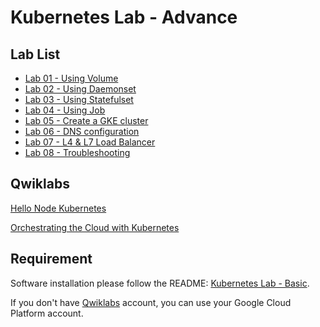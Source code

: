 # Kubernetes Lab - Advance

## Lab List

* [Lab 01 - Using Volume](lab-01.md)
* [Lab 02 - Using Daemonset](lab-02.md)
* [Lab 03 - Using Statefulset](lab-03.md)
* [Lab 04 - Using Job](lab-04.md)
* [Lab 05 - Create a GKE cluster](lab-05.md)
* [Lab 06 - DNS configuration](lab-06.md)
* [Lab 07 - L4 & L7 Load Balancer](lab-07.md)
* [Lab 08 - Troubleshooting](lab-08.md)

## Qwiklabs

[Hello Node Kubernetes](https://www.qwiklabs.com/focuses/564?parent=catalog)

[Orchestrating the Cloud with Kubernetes](https://google.qwiklabs.com/focuses/557?locale=en&parent=catalog)

## Requirement

Software installation please follow the README: [Kubernetes Lab - Basic](https://github.com/CloudMile/kubernetes-lab-basic).

If you don't have [Qwiklabs](qwiklabs.com) account, you can use your Google Cloud Platform account.
